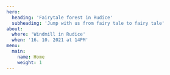 ```yaml
---
hero:
  heading: 'Fairytale forest in Rudice'
  subheading: 'Jump with us from fairy tale to fairy tale'
about:
  where: 'Windmill in Rudice'
  when: '16. 10. 2021 at 14PM'
menu:
  main:
    name: Home
    weight: 1
---
```

